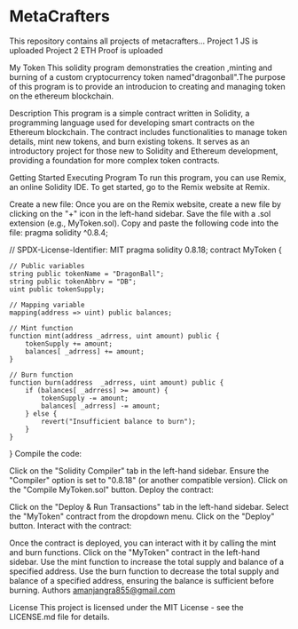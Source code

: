 # MetaCrafters
This repository contains all projects of metacrafters...
Project 1 JS is uploaded
Project 2 ETH Proof is uploaded 

My Token
This solidity program demonstraties the creation ,minting and burning of a custom cryptocurrency token named"dragonball".The purpose of this program is to provide an introducion to creating and managing token on the ethereum blockchain.

Description
This program is a simple contract written in Solidity, a programming language used for developing smart contracts on the Ethereum blockchain. The contract includes functionalities to manage token details, mint new tokens, and burn existing tokens. It serves as an introductory project for those new to Solidity and Ethereum development, providing a foundation for more complex token contracts.

Getting Started
Executing Program
To run this program, you can use Remix, an online Solidity IDE. To get started, go to the Remix website at Remix.

Create a new file:
Once you are on the Remix website, create a new file by clicking on the "+" icon in the left-hand sidebar.
Save the file with a .sol extension (e.g., MyToken.sol).
Copy and paste the following code into the file:
pragma solidity ^0.8.4;


// SPDX-License-Identifier: MIT
pragma solidity 0.8.18;
contract MyToken {

    // Public variables
    string public tokenName = "DragonBall";
    string public tokenAbbrv = "DB";
    uint public tokenSupply;

    // Mapping variable
    mapping(address => uint) public balances;

    // Mint function
    function mint(address _adrress, uint amount) public {
        tokenSupply += amount;
        balances[ _adrress] += amount;
    }

    // Burn function
    function burn(address  _adrress, uint amount) public {
        if (balances[ _adrress] >= amount) {
            tokenSupply -= amount;
            balances[ _adrress] -= amount;
        } else {
            revert("Insufficient balance to burn");
        }
    }
}
Compile the code:

Click on the "Solidity Compiler" tab in the left-hand sidebar.
Ensure the "Compiler" option is set to "0.8.18" (or another compatible version).
Click on the "Compile MyToken.sol" button.
Deploy the contract:

Click on the "Deploy & Run Transactions" tab in the left-hand sidebar.
Select the "MyToken" contract from the dropdown menu.
Click on the "Deploy" button.
Interact with the contract:

Once the contract is deployed, you can interact with it by calling the mint and burn functions.
Click on the "MyToken" contract in the left-hand sidebar.
Use the mint function to increase the total supply and balance of a specified address.
Use the burn function to decrease the total supply and balance of a specified address, ensuring the balance is sufficient before burning. 
Authors
amanjangra855@gmail.com 


License
This project is licensed under the MIT License - see the LICENSE.md file for details.